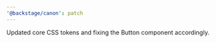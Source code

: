 ```yaml
---
'@backstage/canon': patch
---
```


Updated core CSS tokens and fixing the Button component accordingly.
